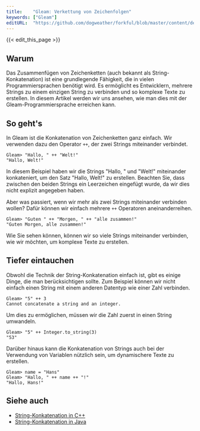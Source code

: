 ```yaml
---
title:    "Gleam: Verkettung von Zeichenfolgen"
keywords: ["Gleam"]
editURL:  "https://github.com/dogweather/forkful/blob/master/content/de/gleam/concatenating-strings.md"
---
```


{{< edit_this_page >}}

## Warum

Das Zusammenfügen von Zeichenketten (auch bekannt als String-Konkatenation) ist eine grundlegende Fähigkeit, die in vielen Programmiersprachen benötigt wird. Es ermöglicht es Entwicklern, mehrere Strings zu einem einzigen String zu verbinden und so komplexe Texte zu erstellen. In diesem Artikel werden wir uns ansehen, wie man dies mit der Gleam-Programmiersprache erreichen kann.

## So geht's

In Gleam ist die Konkatenation von Zeichenketten ganz einfach. Wir verwenden dazu den Operator `++`, der zwei Strings miteinander verbindet.

```
Gleam> "Hallo, " ++ "Welt!"
"Hallo, Welt!"
```

In diesem Beispiel haben wir die Strings "Hallo, " und "Welt!" miteinander konkateniert, um den Satz "Hallo, Welt!" zu erstellen. Beachten Sie, dass zwischen den beiden Strings ein Leerzeichen eingefügt wurde, da wir dies nicht explizit angegeben haben.

Aber was passiert, wenn wir mehr als zwei Strings miteinander verbinden wollen? Dafür können wir einfach mehrere `++` Operatoren aneinanderreihen.

```
Gleam> "Guten " ++ "Morgen, " ++ "alle zusammen!"
"Guten Morgen, alle zusammen!"
```

Wie Sie sehen können, können wir so viele Strings miteinander verbinden, wie wir möchten, um komplexe Texte zu erstellen.

## Tiefer eintauchen

Obwohl die Technik der String-Konkatenation einfach ist, gibt es einige Dinge, die man berücksichtigen sollte. Zum Beispiel können wir nicht einfach einen String mit einem anderen Datentyp wie einer Zahl verbinden.

```
Gleam> "5" ++ 3
Cannot concatenate a string and an integer.
```

Um dies zu ermöglichen, müssen wir die Zahl zuerst in einen String umwandeln.

```
Gleam> "5" ++ Integer.to_string(3)
"53"
```

Darüber hinaus kann die Konkatenation von Strings auch bei der Verwendung von Variablen nützlich sein, um dynamischere Texte zu erstellen.

```
Gleam> name = "Hans"
Gleam> "Hallo, " ++ name ++ "!"
"Hallo, Hans!"
```

## Siehe auch

- [String-Konkatenation in C++](https://www.tutorialspoint.com/cplusplus/cpp_string_concatenation.htm)
- [String-Konkatenation in Java](https://www.javatpoint.com/concatenation-in-java)